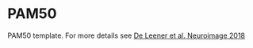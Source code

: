 # PAM50

PAM50 template. For more details see [De Leener et al. Neuroimage 2018](https://pubmed.ncbi.nlm.nih.gov/29061527/)
